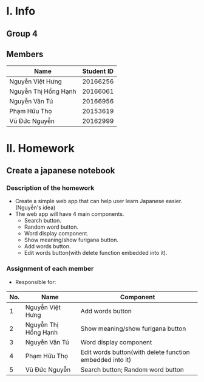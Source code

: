 # **I. Info** #

## Group **4** ##
## Members ##
|Name|Student ID|
|----|----------|
|Nguyễn Việt Hưng|20166256|
|Nguyễn Thị Hồng Hạnh|20166061|
|Nguyễn Văn Tú|20166956|
|Phạm Hữu Thọ|20153619|
|Vũ Đức Nguyễn|20162999|

# **II. Homework** #
## Create a japanese notebook
### Description of the homework ###
* Create a simple web app that can help user learn Japanese easier. (Nguyễn's idea)
* The web app will have 4 main components. 
    * Search button.
    * Random word button.
    * Word display component.
    * Show meaning/show furigana button.
    * Add words button.
    * Edit words button(with delete function embedded into it).

### Assignment of each member ###
* Responsible for:

|No.|Name|Component|
|---|----|-----|
|1|Nguyễn Việt Hưng|Add words button|
|2|Nguyễn Thị Hồng Hạnh|Show meaning/show furigana button|
|3|Nguyễn Văn Tú|Word display component|
|4|Phạm Hữu Thọ|Edit words button(with delete function embedded into it)|
|5|Vũ Đức Nguyễn|Search button; Random word button|